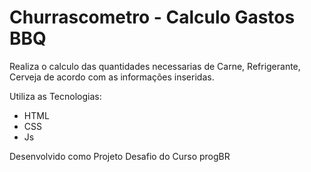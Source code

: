 ﻿# Churrascometro - Calculo Gastos BBQ
 
 Realiza o calculo das quantidades necessarias de Carne, Refrigerante, Cerveja de acordo com as informações inseridas.
 
 Utiliza as Tecnologias:
 - HTML
 - CSS
 - Js

Desenvolvido como Projeto Desafio do Curso progBR
